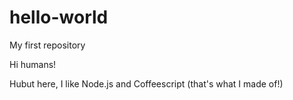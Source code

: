 # hello-world
My first repository

Hi humans!

Hubut here, I like Node.js and Coffeescript (that's what I made of!)
